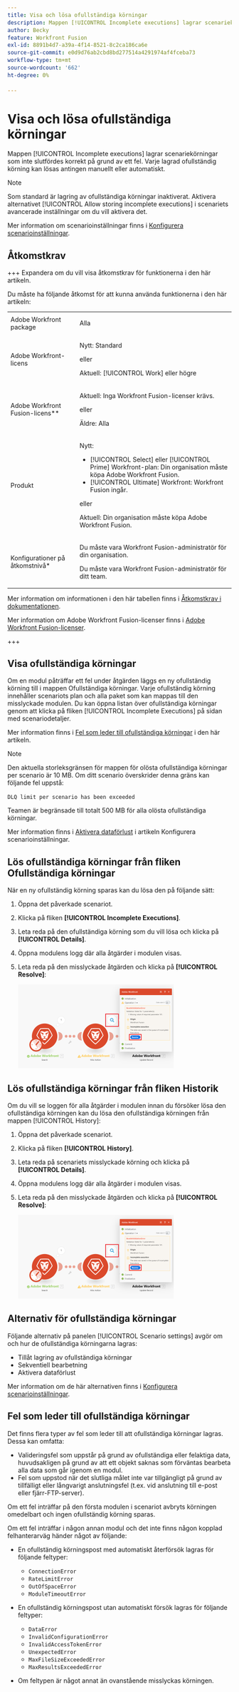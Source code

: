 ```yaml
---
title: Visa och lösa ofullständiga körningar
description: Mappen [!UICONTROL Incomplete executions] lagrar scenariekörningar som inte slutfördes korrekt på grund av ett fel. Varje lagrad ofullständig körning kan lösas antingen manuellt eller automatiskt.
author: Becky
feature: Workfront Fusion
exl-id: 8891b4d7-a39a-4f14-8521-8c2ca186ca6e
source-git-commit: e0d9d76ab2cbd8bd277514a4291974af4fceba73
workflow-type: tm+mt
source-wordcount: '662'
ht-degree: 0%

---
```


# Visa och lösa ofullständiga körningar

Mappen [!UICONTROL Incomplete executions] lagrar scenariekörningar som inte slutfördes korrekt på grund av ett fel. Varje lagrad ofullständig körning kan lösas antingen manuellt eller automatiskt.

>[!NOTE]
>
>Som standard är lagring av ofullständiga körningar inaktiverat. Aktivera alternativet [!UICONTROL Allow storing incomplete executions] i scenariets avancerade inställningar om du vill aktivera det.
>
>Mer information om scenarioinställningar finns i [Konfigurera scenarioinställningar](/help/workfront-fusion/create-scenarios/config-scenarios-settings/configure-scenario-settings.md).

## Åtkomstkrav

+++ Expandera om du vill visa åtkomstkrav för funktionerna i den här artikeln.

Du måste ha följande åtkomst för att kunna använda funktionerna i den här artikeln:

<table style="table-layout:auto">
 <col> 
 <col> 
 <tbody> 
  <tr> 
   <td role="rowheader">Adobe Workfront package</td> 
   <td> <p>Alla</p> </td> 
  </tr> 
  <tr data-mc-conditions=""> 
   <td role="rowheader">Adobe Workfront-licens</td> 
   <td> <p>Nytt: Standard</p><p>eller</p><p>Aktuell: [!UICONTROL Work] eller högre</p> </td> 
  </tr> 
  <tr> 
   <td role="rowheader">Adobe Workfront Fusion-licens**</td> 
   <td>
   <p>Aktuell: Inga Workfront Fusion-licenser krävs.</p>
   <p>eller</p>
   <p>Äldre: Alla </p>
   </td> 
  </tr> 
  <tr> 
   <td role="rowheader">Produkt</td> 
   <td>
   <p>Nytt:</p> <ul><li>[!UICONTROL Select] eller [!UICONTROL Prime] Workfront-plan: Din organisation måste köpa Adobe Workfront Fusion.</li><li>[!UICONTROL Ultimate] Workfront: Workfront Fusion ingår.</li></ul>
   <p>eller</p>
   <p>Aktuell: Din organisation måste köpa Adobe Workfront Fusion.</p>
   </td> 
  </tr>
  <tr data-mc-conditions=""> 
   <td role="rowheader">Konfigurationer på åtkomstnivå*</td> 
   <td> 
     <p>Du måste vara Workfront Fusion-administratör för din organisation.</p>
     <p>Du måste vara Workfront Fusion-administratör för ditt team.</p>
   </td> 
  </tr> 
   </td> 
  </tr> 
 </tbody> 
</table>

Mer information om informationen i den här tabellen finns i [Åtkomstkrav i dokumentationen](/help/workfront-fusion/references/licenses-and-roles/access-level-requirements-in-documentation.md).

Mer information om Adobe Workfront Fusion-licenser finns i [Adobe Workfront Fusion-licenser](/help/workfront-fusion/set-up-and-manage-workfront-fusion/licensing-operations-overview/license-automation-vs-integration.md).

+++

## Visa ofullständiga körningar

Om en modul påträffar ett fel under åtgärden läggs en ny ofullständig körning till i mappen Ofullständiga körningar. Varje ofullständig körning innehåller scenariots plan och alla paket som kan mappas till den misslyckade modulen. Du kan öppna listan över ofullständiga körningar genom att klicka på fliken [!UICONTROL Incomplete Executions] på sidan med scenariodetaljer.

<!--

![Incomplete executions tab](assets/incomplete-executions-tab-350x102.png)

-->

Mer information finns i [Fel som leder till ofullständiga körningar](#errors-resulting-into-incomplete-executions) i den här artikeln.

>[!NOTE]
>
>Den aktuella storleksgränsen för mappen för olösta ofullständiga körningar per scenario är 10 MB. Om ditt scenario överskrider denna gräns kan följande fel uppstå:
>
>`DLQ limit per scenario has been exceeded`
>
>Teamen är begränsade till totalt 500 MB för alla olösta ofullständiga körningar.
>
>Mer information finns i [Aktivera dataförlust](/help/workfront-fusion/create-scenarios/config-scenarios-settings/configure-scenario-settings.md#enable-data-loss) i artikeln Konfigurera scenarioinställningar.


## Lös ofullständiga körningar från fliken Ofullständiga körningar

När en ny ofullständig körning sparas kan du lösa den på följande sätt:

1. Öppna det påverkade scenariot.
1. Klicka på fliken **[!UICONTROL Incomplete Executions]**.
1. Leta reda på den ofullständiga körning som du vill lösa och klicka på **[!UICONTROL Details]**.
1. Öppna modulens logg där alla åtgärder i modulen visas.
1. Leta reda på den misslyckade åtgärden och klicka på **[!UICONTROL Resolve]**:

   ![Knappen Lös](assets/resolve-btn-350x188.png)



## Lös ofullständiga körningar från fliken Historik

Om du vill se loggen för alla åtgärder i modulen innan du försöker lösa den ofullständiga körningen kan du lösa den ofullständiga körningen från mappen [!UICONTROL History]:

1. Öppna det påverkade scenariot.
1. Klicka på fliken **[!UICONTROL History]**.
1. Leta reda på scenariets misslyckade körning och klicka på **[!UICONTROL Details]**.
1. Öppna modulens logg där alla åtgärder i modulen visas.
1. Leta reda på den misslyckade åtgärden och klicka på **[!UICONTROL Resolve]**:

   ![Knappen Lös](assets/resolve-btn-350x188.png)

## Alternativ för ofullständiga körningar

Följande alternativ på panelen [!UICONTROL Scenario settings] avgör om och hur de ofullständiga körningarna lagras:

* Tillåt lagring av ofullständiga körningar
* Sekventiell bearbetning
* Aktivera dataförlust

Mer information om de här alternativen finns i [Konfigurera scenarioinställningar](/help/workfront-fusion/create-scenarios/config-scenarios-settings/configure-scenario-settings.md).

## Fel som leder till ofullständiga körningar

Det finns flera typer av fel som leder till att ofullständiga körningar lagras. Dessa kan omfatta:

* Valideringsfel som uppstår på grund av ofullständiga eller felaktiga data, huvudsakligen på grund av att ett objekt saknas som förväntas bearbeta alla data som går igenom en modul.
* Fel som uppstod när det slutliga målet inte var tillgängligt på grund av tillfälligt eller långvarigt anslutningsfel (t.ex. vid anslutning till e-post eller fjärr-FTP-server).

Om ett fel inträffar på den första modulen i scenariot avbryts körningen omedelbart och ingen ofullständig körning sparas.

Om ett fel inträffar i någon annan modul och det inte finns någon kopplad felhanterarväg händer något av följande:

* En ofullständig körningspost med automatiskt återförsök lagras för följande feltyper:

   * `ConnectionError`
   * `RateLimitError`
   * `OutOfSpaceError`
   * `ModuleTimeoutError`

* En ofullständig körningspost utan automatiskt försök lagras för följande feltyper:

   * `DataError`
   * `InvalidConfigurationError`
   * `InvalidAccessTokenError`
   * `UnexpectedError`
   * `MaxFileSizeExceededError`
   * `MaxResultsExceededError`

* Om feltypen är något annat än ovanstående misslyckas körningen.
